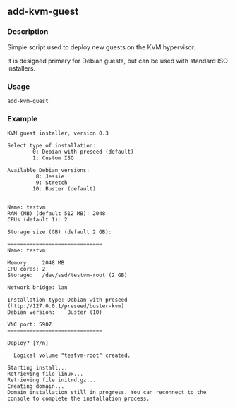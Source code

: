 ## add-kvm-guest

### Description
Simple script used to deploy new guests on the KVM hypervisor.

It is designed primary for Debian guests, but can be used with standard ISO installers.

### Usage
```shell
add-kvm-guest
```

### Example
```shell
KVM guest installer, version 0.3

Select type of installation:
        0: Debian with preseed (default)
        1: Custom ISO

Available Debian versions:
         8: Jessie
         9: Stretch
        10: Buster (default)


Name: testvm
RAM (MB) (default 512 MB): 2048
CPUs (default 1): 2

Storage size (GB) (default 2 GB): 

==============================
Name: testvm

Memory:    2048 MB
CPU cores: 2
Storage:   /dev/ssd/testvm-root (2 GB)

Network bridge: lan

Installation type: Debian with preseed (http://127.0.0.1/preseed/buster-kvm)
Debian version:    Buster (10)

VNC port: 5907
==============================

Deploy? [Y/n]

  Logical volume "testvm-root" created.

Starting install...
Retrieving file linux...
Retrieving file initrd.gz...
Creating domain...
Domain installation still in progress. You can reconnect to the console to complete the installation process.
```
